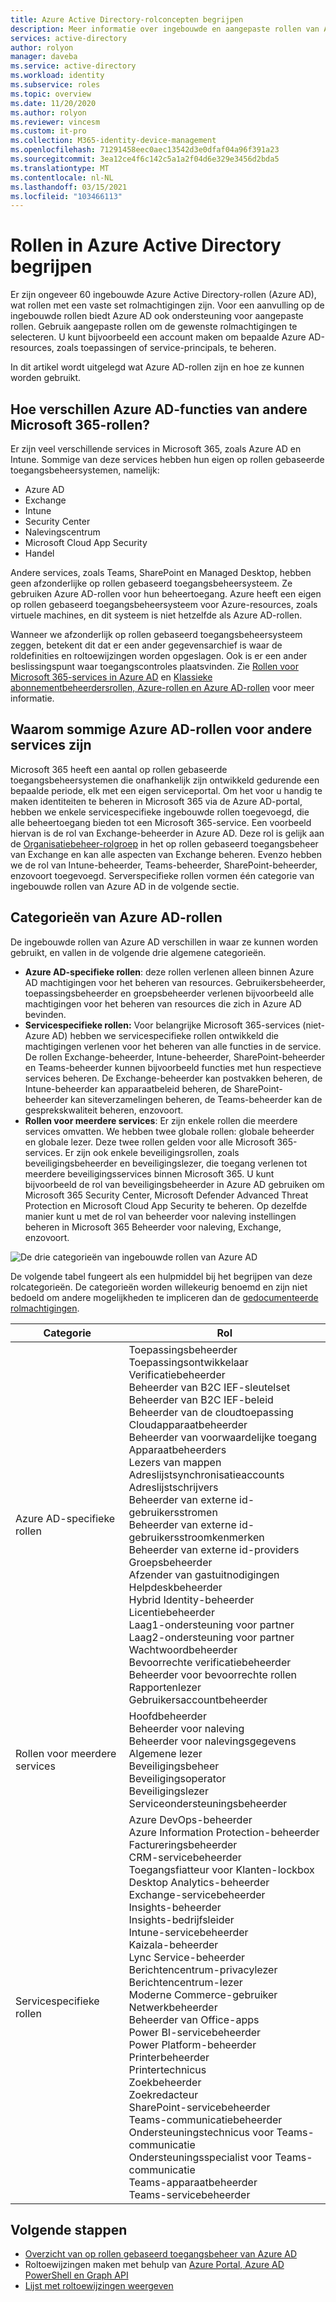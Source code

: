 ```yaml
---
title: Azure Active Directory-rolconcepten begrijpen
description: Meer informatie over ingebouwde en aangepaste rollen van Azure Active Directory met resourcebereik in Azure Active Directory.
services: active-directory
author: rolyon
manager: daveba
ms.service: active-directory
ms.workload: identity
ms.subservice: roles
ms.topic: overview
ms.date: 11/20/2020
ms.author: rolyon
ms.reviewer: vincesm
ms.custom: it-pro
ms.collection: M365-identity-device-management
ms.openlocfilehash: 71291458eec0aec13542d3e0dfaf04a96f391a23
ms.sourcegitcommit: 3ea12ce4f6c142c5a1a2f04d6e329e3456d2bda5
ms.translationtype: MT
ms.contentlocale: nl-NL
ms.lasthandoff: 03/15/2021
ms.locfileid: "103466113"
---
```

# <a name="understand-roles-in-azure-active-directory"></a>Rollen in Azure Active Directory begrijpen

Er zijn ongeveer 60 ingebouwde Azure Active Directory-rollen (Azure AD), wat rollen met een vaste set rolmachtigingen zijn. Voor een aanvulling op de ingebouwde rollen biedt Azure AD ook ondersteuning voor aangepaste rollen. Gebruik aangepaste rollen om de gewenste rolmachtigingen te selecteren. U kunt bijvoorbeeld een account maken om bepaalde Azure AD-resources, zoals toepassingen of service-principals, te beheren.

In dit artikel wordt uitgelegd wat Azure AD-rollen zijn en hoe ze kunnen worden gebruikt.

## <a name="how-azure-ad-roles-are-different-from-other-microsoft-365-roles"></a>Hoe verschillen Azure AD-functies van andere Microsoft 365-rollen?

Er zijn veel verschillende services in Microsoft 365, zoals Azure AD en Intune. Sommige van deze services hebben hun eigen op rollen gebaseerde toegangsbeheersystemen, namelijk:

- Azure AD
- Exchange
- Intune
- Security Center
- Nalevingscentrum
- Microsoft Cloud App Security
- Handel

Andere services, zoals Teams, SharePoint en Managed Desktop, hebben geen afzonderlijke op rollen gebaseerd toegangsbeheersysteem. Ze gebruiken Azure AD-rollen voor hun beheertoegang. Azure heeft een eigen op rollen gebaseerd toegangsbeheersysteem voor Azure-resources, zoals virtuele machines, en dit systeem is niet hetzelfde als Azure AD-rollen.

Wanneer we afzonderlijk op rollen gebaseerd toegangsbeheersysteem zeggen, betekent dit dat er een ander gegevensarchief is waar de roldefinities en roltoewijzingen worden opgeslagen. Ook is er een ander beslissingspunt waar toegangscontroles plaatsvinden. Zie [Rollen voor Microsoft 365-services in Azure AD](m365-workload-docs.md) en [Klassieke abonnementbeheerdersrollen, Azure-rollen en Azure AD-rollen](../../role-based-access-control/rbac-and-directory-admin-roles.md) voor meer informatie.

## <a name="why-some-azure-ad-roles-are-for-other-services"></a>Waarom sommige Azure AD-rollen voor andere services zijn

Microsoft 365 heeft een aantal op rollen gebaseerde toegangsbeheersystemen die onafhankelijk zijn ontwikkeld gedurende een bepaalde periode, elk met een eigen serviceportal. Om het voor u handig te maken identiteiten te beheren in Microsoft 365 via de Azure AD-portal, hebben we enkele servicespecifieke ingebouwde rollen toegevoegd, die alle beheertoegang bieden tot een Microsoft 365-service. Een voorbeeld hiervan is de rol van Exchange-beheerder in Azure AD. Deze rol is gelijk aan de [Organisatiebeheer-rolgroep](/exchange/organization-management-exchange-2013-help) in het op rollen gebaseerd toegangsbeheer van Exchange en kan alle aspecten van Exchange beheren. Evenzo hebben we de rol van Intune-beheerder, Teams-beheerder, SharePoint-beheerder, enzovoort toegevoegd. Serverspecifieke rollen vormen één categorie van ingebouwde rollen van Azure AD in de volgende sectie.

## <a name="categories-of-azure-ad-roles"></a>Categorieën van Azure AD-rollen

De ingebouwde rollen van Azure AD verschillen in waar ze kunnen worden gebruikt, en vallen in de volgende drie algemene categorieën.

- **Azure AD-specifieke rollen**: deze rollen verlenen alleen binnen Azure AD machtigingen voor het beheren van resources. Gebruikersbeheerder, toepassingsbeheerder en groepsbeheerder verlenen bijvoorbeeld alle machtigingen voor het beheren van resources die zich in Azure AD bevinden.
- **Servicespecifieke rollen:** Voor belangrijke Microsoft 365-services (niet-Azure AD) hebben we servicespecifieke rollen ontwikkeld die machtigingen verlenen voor het beheren van alle functies in de service.  De rollen Exchange-beheerder, Intune-beheerder, SharePoint-beheerder en Teams-beheerder kunnen bijvoorbeeld functies met hun respectieve services beheren. De Exchange-beheerder kan postvakken beheren, de Intune-beheerder kan apparaatbeleid beheren, de SharePoint-beheerder kan siteverzamelingen beheren, de Teams-beheerder kan de gesprekskwaliteit beheren, enzovoort.
- **Rollen voor meerdere services**: Er zijn enkele rollen die meerdere services omvatten. We hebben twee globale rollen: globale beheerder en globale lezer. Deze twee rollen gelden voor alle Microsoft 365-services. Er zijn ook enkele beveiligingsrollen, zoals beveiligingsbeheerder en beveiligingslezer, die toegang verlenen tot meerdere beveiligingsservices binnen Microsoft 365. U kunt bijvoorbeeld de rol van beveiligingsbeheerder in Azure AD gebruiken om Microsoft 365 Security Center, Microsoft Defender Advanced Threat Protection en Microsoft Cloud App Security te beheren. Op dezelfde manier kunt u met de rol van beheerder voor naleving instellingen beheren in Microsoft 365 Beheerder voor naleving, Exchange, enzovoort.

![De drie categorieën van ingebouwde rollen van Azure AD](./media/concept-understand-roles/role-overlap-diagram.png)

De volgende tabel fungeert als een hulpmiddel bij het begrijpen van deze rolcategorieën. De categorieën worden willekeurig benoemd en zijn niet bedoeld om andere mogelijkheden te impliceren dan de [gedocumenteerde rolmachtigingen](permissions-reference.md).

Categorie | Rol
---- | ----
Azure AD-specifieke rollen | Toepassingsbeheerder<br>Toepassingsontwikkelaar<br>Verificatiebeheerder<br>Beheerder van B2C IEF-sleutelset<br>Beheerder van B2C IEF-beleid<br>Beheerder van de cloudtoepassing<br>Cloudapparaatbeheerder<br>Beheerder van voorwaardelijke toegang<br>Apparaatbeheerders<br>Lezers van mappen<br>Adreslijstsynchronisatieaccounts<br>Adreslijstschrijvers<br>Beheerder van externe id-gebruikersstromen<br>Beheerder van externe id-gebruikersstroomkenmerken<br>Beheerder van externe id-providers<br>Groepsbeheerder<br>Afzender van gastuitnodigingen<br>Helpdeskbeheerder<br>Hybrid Identity-beheerder<br>Licentiebeheerder<br>Laag1-ondersteuning voor partner<br>Laag2-ondersteuning voor partner<br>Wachtwoordbeheerder<br>Bevoorrechte verificatiebeheerder<br>Beheerder voor bevoorrechte rollen<br>Rapportenlezer<br>Gebruikersaccountbeheerder
Rollen voor meerdere services | Hoofdbeheerder<br>Beheerder voor naleving<br>Beheerder voor nalevingsgegevens<br>Algemene lezer<br>Beveiligingsbeheer<br>Beveiligingsoperator<br>Beveiligingslezer<br>Serviceondersteuningsbeheerder
Servicespecifieke rollen | Azure DevOps-beheerder<br>Azure Information Protection-beheerder<br>Factureringsbeheerder<br>CRM-servicebeheerder<br>Toegangsfiatteur voor Klanten-lockbox<br>Desktop Analytics-beheerder<br>Exchange-servicebeheerder<br>Insights-beheerder<br>Insights-bedrijfsleider<br>Intune-servicebeheerder<br>Kaizala-beheerder<br>Lync Service-beheerder<br>Berichtencentrum-privacylezer<br>Berichtencentrum-lezer<br>Moderne Commerce-gebruiker<br>Netwerkbeheerder<br>Beheerder van Office-apps<br>Power BI-servicebeheerder<br>Power Platform-beheerder<br>Printerbeheerder<br>Printertechnicus<br>Zoekbeheerder<br>Zoekredacteur<br>SharePoint-servicebeheerder<br>Teams-communicatiebeheerder<br>Ondersteuningstechnicus voor Teams-communicatie<br>Ondersteuningsspecialist voor Teams-communicatie<br>Teams-apparaatbeheerder<br>Teams-servicebeheerder

## <a name="next-steps"></a>Volgende stappen

- [Overzicht van op rollen gebaseerd toegangsbeheer van Azure AD](custom-overview.md)
- Roltoewijzingen maken met behulp van [Azure Portal, Azure AD PowerShell en Graph API](custom-create.md)
- [Lijst met roltoewijzingen weergeven](view-assignments.md)
